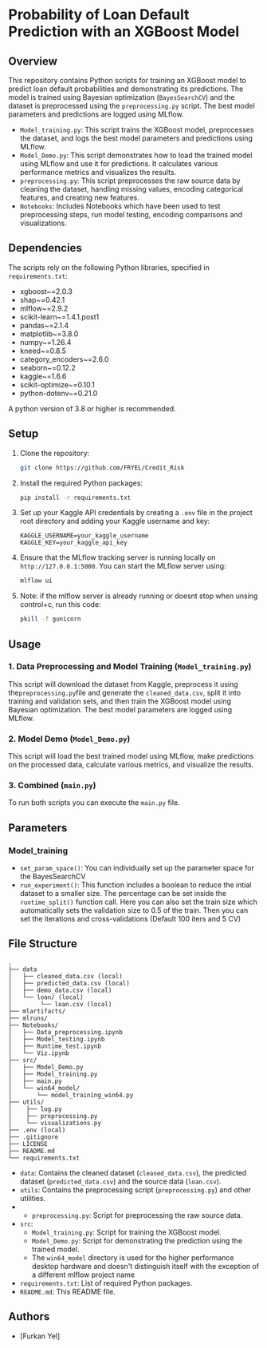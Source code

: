 # Probability of Loan Default Prediction with an XGBoost Model

## Overview

This repository contains Python scripts for training an XGBoost model to predict loan default probabilities and
demonstrating its predictions. The model is trained using Bayesian optimization (`BayesSearchCV`) and the dataset is
preprocessed using the `preprocessing.py` script. The best model parameters and predictions are logged using MLflow.

- `Model_training.py`: This script trains the XGBoost model, preprocesses the dataset, and logs the best model
  parameters and predictions using MLflow.
- `Model_Demo.py`: This script demonstrates how to load the trained model using MLflow and use it for predictions. It
  calculates various performance metrics and visualizes the results.
- `preprocessing.py`: This script preprocesses the raw source data by cleaning the dataset, handling missing values,
  encoding categorical features, and creating new features.
- `Notebooks`: Includes Notebooks which have been used to test preprocessing steps, run model testing, encoding
  comparisons and visualizations.

## Dependencies

The scripts rely on the following Python libraries, specified in `requirements.txt`:

- xgboost~=2.0.3
- shap~=0.42.1
- mlflow~=2.9.2
- scikit-learn~=1.4.1.post1
- pandas~=2.1.4
- matplotlib~=3.8.0
- numpy~=1.26.4
- kneed~=0.8.5
- category_encoders~=2.6.0
- seaborn~=0.12.2
- kaggle~=1.6.6
- scikit-optimize~=0.10.1
- python-dotenv~=0.21.0

A python version of 3.8 or higher is recommended.

## Setup

1. Clone the repository:
   ```bash
   git clone https://github.com/FRYEL/Credit_Risk
   ```

2. Install the required Python packages:
   ```bash
   pip install -r requirements.txt
   ```

3. Set up your Kaggle API credentials by creating a `.env` file in the project root directory and adding your Kaggle
   username and key:
   ```
   KAGGLE_USERNAME=your_kaggle_username
   KAGGLE_KEY=your_kaggle_api_key
   ```

4. Ensure that the MLflow tracking server is running locally on `http://127.0.0.1:5000`. You can start the MLflow server
   using:
   ```bash
   mlflow ui
   ```
5. Note: if the mlflow server is already running or doesnt stop when unsing control+c, run this code:
   ```bash
   pkill -f gunicorn
   ```

## Usage

### 1. Data Preprocessing and Model Training (`Model_training.py`)

This script will download the dataset from Kaggle, preprocess it using the`preprocessing.py`file and
generate the `cleaned_data.csv`, split it into training and validation sets, and then train the XGBoost model using
Bayesian optimization. The best model parameters are logged using MLflow.

### 2. Model Demo (`Model_Demo.py`)

This script will load the best trained model using MLflow, make predictions on the processed data, calculate various
metrics, and visualize the results.

### 3. Combined (`main.py`)

To run both scripts you can execute the `main.py` file.

## Parameters

### Model_training

- `set_param_space()`: You can individually set up the parameter space for the BayesSearchCV
- `run_experiment()`: This function includes a boolean to reduce the intial dataset to a smaller size. The percentage
  can be set inside the `runtime_split()` function call. Here you can also set the train size which automatically sets
  the validation size to 0.5 of the train. Then you can set the iterations and cross-validations (Default 100 iters and
  5 CV)

## File Structure

```
.
├── data
│   ├── cleaned_data.csv (local)
│   ├── predicted_data.csv (local)
│   ├── demo_data.csv (local)
│   └── loan/ (local)
│        └── loan.csv (local)
├── mlartifacts/
├── mlruns/
├── Notebooks/
│   ├── Data_preprocessing.ipynb
│   ├── Model_testing.ipynb
│   ├── Runtime_test.ipynb
│   └── Viz.ipynb
├── src/
│   ├── Model_Demo.py
│   ├── Model_training.py
│   ├── main.py
│   └── win64_model/
│       └── model_training_win64.py
├── utils/
│    ├── log.py
│    ├── preprocessing.py
│    └── visualizations.py
├── .env (local)
├── .gitignore
├── LICENSE
├── README.md
└── requirements.txt
```

- `data`: Contains the cleaned dataset (`cleaned_data.csv`), the predicted dataset (`predicted_data.csv`) and the source
  data (`loan.csv`).
- `utils`: Contains the preprocessing script (`preprocessing.py`) and other utilities.
-
    - `preprocessing.py`: Script for preprocessing the raw source data.
- `src`:
    - `Model_training.py`: Script for training the XGBoost model.
    - `Model_Demo.py`: Script for demonstrating the prediction using the trained model.
    - The `win64_model` directory is used for the higher performance desktop hardware and doesn't distinguish itself
      with the exception of a different mlflow project name
- `requirements.txt`: List of required Python packages.
- `README.md`: This README file.

## Authors

- [Furkan Yel]


